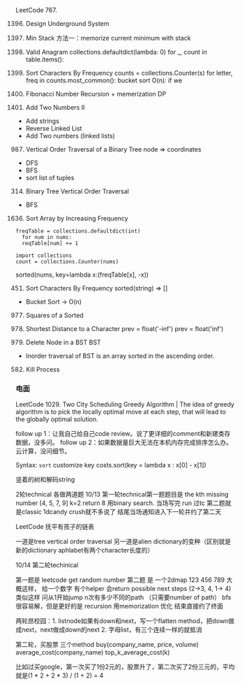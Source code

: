 LeetCode 767.

1396. Design Underground System

155. Min Stack
方法一：memorize current minimum with stack

242. Valid Anagram
collections.defaultdict(lambda: 0)
for _, count in table.items():

451. Sort Characters By Frequency
counts = collections.Counter(s)
for letter, freq in counts.most_common():
bucket sort O(n): if we 

509. Fibonacci Number
Recursion + memerization
DP

445. Add Two Numbers II
- Add strings
- Reverse Linked List
- Add Two numbers (linked lists)

987. Vertical Order Traversal of a Binary Tree
node => coordinates
- DFS
- BFS
- sort list of tuples

314. Binary Tree Vertical Order Traversal
- BFS

1636. Sort Array by Increasing Frequency
```
freqTable = collections.defaultdict(int)
  for num in nums:
  reqTable[num] += 1

import collections
count = collections.Counter(nums)
```
sorted(nums, key=lambda x:(freqTable[x], -x))

451. Sort Characters By Frequency
sorted(string) => []
- Bucket Sort -> O(n)

977. Squares of a Sorted 

821. Shortest Distance to a Character
prev = float('-inf')
prev = float('inf')

450. Delete Node in a BST
BST
- Inorder traversal of BST is an array sorted in the ascending order.

582. Kill Process


### 电面
LeetCode 1029. Two City Scheduling
Greedy Algorithm
| The idea of greedy algorithm is to pick the locally optimal move at each step, that will lead to the globally optimal solution.

follow up 1：让我自己给自己code review。说了更详细的comment和新建类存数据，没多问。
follow up 2：如果数据量巨大无法在本机内存完成排序怎么办。云计算，没问细节。

Syntax:
`sort` customize key
costs.sort(key = lambda x : x[0] - x[1])

竖着的树和解码string


 2轮technical 各做两道题
10/13 第一轮technical第一题题目是 the kth missing number
[4, 5, 7, 9] k=2 return 8
用binary search. 当场写完 run 过tc
第二题就是classic 1dcandy crush就不多说了
结尾当场通知进入下一轮并约了第二天

LeetCode 抚平有孩子的链表

一道是tree vertical order traversal
另一道是alien dictionary的变种（区别就是新的dictionary aphlabet有两个character长度的）

10/14 第二轮techinical

第一题是 leetcode get random number
第二题 是 一个2dmap
123
456
789
大概这样， 给一个数字 有个helper 会return possible next steps (2->3, 4, 1-> 4) 类似这样
问从1开始jump n次有多少不同的path （只需要number of path）
bfs很容易解，但是更好的是 recursion 用memorization 优化
结束直接约了终面

两轮昂校园：1. listnode如果有down和next，写一个flatten method，把down做成next，next做成down的next
2. 字母list，有三个连续一样的就抵消

第二轮，买股票
三个method
buy(company_name, price, volume)
average_cost(company_name)
top_k_average_cost(k)

比如过买google，第一次买了1份2元的，股票升了，第二次买了2份三元的，平均就是(1 * 2 + 2 * 3) / (1 + 2) = 4
